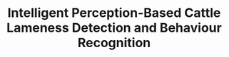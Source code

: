 ---
title: Intelligent Perception-Based Cattle Lameness Detection and Behaviour Recognition
collection: publications
permalink: /publications/Intelligent Perception-Based Cattle Lameness Detection and Behaviour Recognition
citation: Y Qiao, H Kong, C Clark, S Lomax, D Su, S Eiffert, S Sukkarieh Animals 11 (11), 3033
---